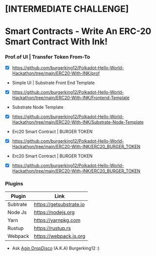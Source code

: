 # [INTERMEDIATE CHALLENGE] 
# Smart Contracts - Write An ERC-20 Smart Contract With Ink!

### Prof.of UI | Transfer Token From-To 
- [x] https://github.com/burgerking12/Polkadot-Hello-World-Hackathon/tree/main/ERC20-With-INK/prof
* Simple UI | Substrate Front End Template 
-[x] https://github.com/burgerking12/Polkadot-Hello-World-Hackathon/tree/main/ERC20-With-INK/Frontend-Template
* Substrate Node Template 
-[x] https://github.com/burgerking12/Polkadot-Hello-World-Hackathon/tree/main/ERC20-With-INK/Substrate-Node-Template
* Erc20 Smart Contract | BURGER TOKEN 
-[x] https://github.com/burgerking12/Polkadot-Hello-World-Hackathon/tree/main/ERC20-With-INK/ERC20_BURGER_TOKEN
* Erc20 Smart Contract | BURGER TOKEN 
-[x] https://github.com/burgerking12/Polkadot-Hello-World-Hackathon/tree/main/ERC20-With-INK/ERC20_BURGER_TOKEN


### Plugins

| Plugin | Link |
| ------ | ------ |
| Subtrate | https://getsubstrate.io |
| Node Js | https://nodejs.org |
| Yarn | https://yarnpkg.com |
| Rustup | https://rustup.rs |
| Webpack |https://webpack.js.org |'

* Ask [Agin DropDisco](https://twitter.com/agin_webdev) (A.K.A) Burgerking12 :)

